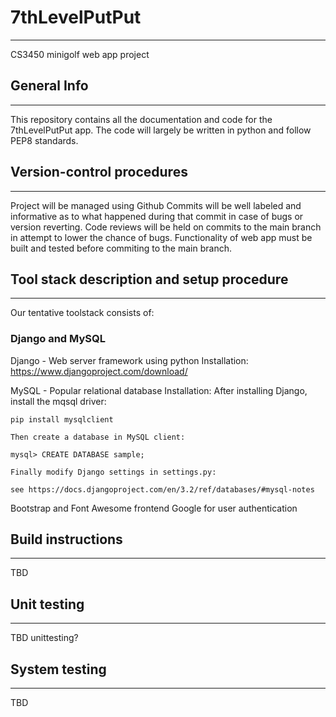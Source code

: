 # 7thLevelPutPut
***
CS3450 minigolf web app project

## General Info
***
This repository contains all the documentation and code for the 7thLevelPutPut app. The code will largely be written in python and follow PEP8 standards.

## Version-control procedures
***
Project will be managed using Github
Commits will be well labeled and informative as to what happened during that commit in case of bugs or version reverting.
Code reviews will be held on commits to the main branch in attempt to lower the chance of bugs.
Functionality of web app must be built and tested before commiting to the main branch.

## Tool stack description and setup procedure
***
Our tentative toolstack consists of:
### Django and MySQL
Django - Web server framework using python
Installation:
	https://www.djangoproject.com/download/

MySQL - Popular relational database
Installation:
	After installing Django, install the mqsql driver:

	pip install mysqlclient
	
	Then create a database in MySQL client:
	
	mysql> CREATE DATABASE sample;

	Finally modify Django settings in settings.py:
	
	see https://docs.djangoproject.com/en/3.2/ref/databases/#mysql-notes
Bootstrap and Font Awesome frontend
Google for user authentication

## Build instructions
***
TBD
   
## Unit testing
***
TBD unittesting?
   
## System testing
***
TBD

